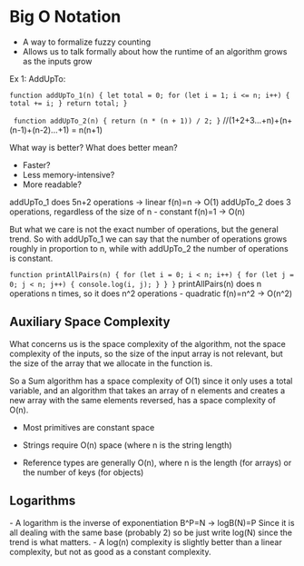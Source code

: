 <h1>Big O Notation</h1>

- A way to formalize fuzzy counting
- Allows us to talk formally about how the runtime of an algorithm grows as the inputs grow

Ex 1: AddUpTo:

`function addUpTo_1(n) {
 let total = 0;
  for (let i = 1; i <= n; i++) {
    total += i;
  }
  return total;
}`

`
function addUpTo_2(n) {
  return (n * (n + 1)) / 2;
}`
//(1+2+3...+n)+(n+(n-1)+(n-2)...+1) = n(n+1)

What way is better?
What does better mean?

- Faster?
- Less memory-intensive?
- More readable?

addUpTo_1 does 5n+2 operations -> linear f(n)=n -> O(1)
addUpTo_2 does 3 operations, regardless of the size of n - constant f(n)=1 -> O(n)

But what we care is not the exact number of operations, but the general trend. So with addUpTo_1 we can say that the number of operations grows roughly in proportion to n, while with addUpTo_2 the number of operations is constant.

`function printAllPairs(n) {
  for (let i = 0; i < n; i++) {
    for (let j = 0; j < n; j++) {
      console.log(i, j);
    }
  }
}`
printAllPairs(n) does n operations n times, so it does n^2 operations - quadratic f(n)=n^2 -> O(n^2)

<h2>Auxiliary Space Complexity</h2>
What concerns us is the space complexity of the algorithm, not the space complexity of the inputs, so the size of the input array is not relevant, but the size of the array that we allocate in the function is.

So a Sum algorithm has a space complexity of O(1) since it only uses a total variable, and an algorithm that takes an array of n elements and creates a new array with the same elements reversed, has a space complexity of O(n).

- Most primitives are constant space

- Strings require O(n) space (where n is the string length)

- Reference types are generally O(n), where n is the length (for arrays) or the number of keys (for objects)

<h2>Logarithms</h2>
- A logarithm is the inverse of exponentiation
B^P=N -> logB(N)=P
Since it is all dealing with the same base (probably 2) so be just write log(N) since the trend is what matters.
- A log(n) complexity is slightly better than a linear complexity, but not as good as a constant complexity.
